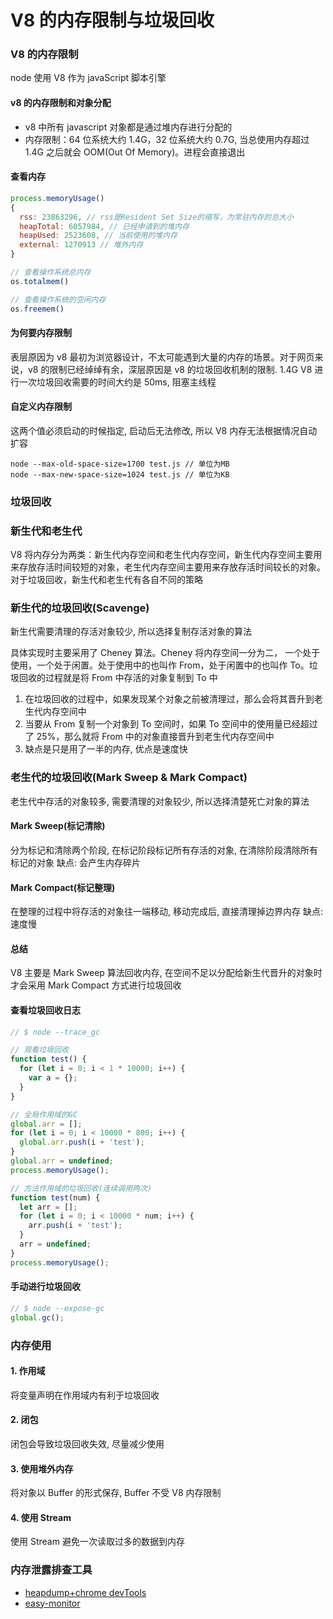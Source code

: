 # V8 的内存限制与垃圾回收

### V8 的内存限制

node 使用 V8 作为 javaScript 脚本引擎

#### v8 的内存限制和对象分配

- v8 中所有 javascript 对象都是通过堆内存进行分配的
- 内存限制：64 位系统大约 1.4G，32 位系统大约 0.7G, 当总使用内存超过 1.4G 之后就会 OOM(Out Of Memory)。进程会直接退出

#### 查看内存

```js
process.memoryUsage()
{
  rss: 23863296, // rss是Resident Set Size的缩写，为常驻内存的总大小
  heapTotal: 6057984, // 已经申请到的堆内存
  heapUsed: 2523608, // 当前使用的堆内存
  external: 1270913 // 堆外内存
}

// 查看操作系统总内存
os.totalmem()

// 查看操作系统的空闲内存
os.freemem()
```

#### 为何要内存限制

表层原因为 v8 最初为浏览器设计，不太可能遇到大量的内存的场景。对于网页来说，v8 的限制已经绰绰有余，深层原因是 v8 的垃圾回收机制的限制.
1.4G V8 进行一次垃圾回收需要的时间大约是 50ms, 阻塞主线程

#### 自定义内存限制

这两个值必须启动的时候指定, 启动后无法修改, 所以 V8 内存无法根据情况自动扩容

```shell
node --max-old-space-size=1700 test.js // 单位为MB
node --max-new-space-size=1024 test.js // 单位为KB
```

### 垃圾回收

### 新生代和老生代

V8 将内存分为两类：新生代内存空间和老生代内存空间，新生代内存空间主要用来存放存活时间较短的对象，老生代内存空间主要用来存放存活时间较长的对象。对于垃圾回收，新生代和老生代有各自不同的策略

### 新生代的垃圾回收(Scavenge)

新生代需要清理的存活对象较少, 所以选择复制存活对象的算法

具体实现时主要采用了 Cheney 算法。Cheney 将内存空间一分为二， 一个处于使用，一个处于闲置。处于使用中的也叫作 From，处于闲置中的也叫作 To。垃圾回收的过程就是将 From 中存活的对象复制到 To 中

1. 在垃圾回收的过程中，如果发现某个对象之前被清理过，那么会将其晋升到老生代内存空间中
2. 当要从 From 复制一个对象到 To 空间时，如果 To 空间中的使用量已经超过了 25%，那么就将 From 中的对象直接晋升到老生代内存空间中
3. 缺点是只是用了一半的内存, 优点是速度快

### 老生代的垃圾回收(Mark Sweep & Mark Compact)

老生代中存活的对象较多, 需要清理的对象较少, 所以选择清楚死亡对象的算法

#### Mark Sweep(标记清除)

分为标记和清除两个阶段, 在标记阶段标记所有存活的对象, 在清除阶段清除所有标记的对象
缺点: 会产生内存碎片

#### Mark Compact(标记整理)

在整理的过程中将存活的对象往一端移动, 移动完成后, 直接清理掉边界内存
缺点: 速度慢

#### 总结

V8 主要是 Mark Sweep 算法回收内存, 在空间不足以分配给新生代晋升的对象时才会采用 Mark Compact 方式进行垃圾回收

#### 查看垃圾回收日志

```js
// $ node --trace_gc

// 观看垃圾回收
function test() {
  for (let i = 0; i < 1 * 10000; i++) {
    var a = {};
  }
}

// 全局作用域的GC
global.arr = [];
for (let i = 0; i < 10000 * 800; i++) {
  global.arr.push(i + 'test');
}
global.arr = undefined;
process.memoryUsage();

// 方法作用域的垃圾回收(连续调用两次)
function test(num) {
  let arr = [];
  for (let i = 0; i < 10000 * num; i++) {
    arr.push(i + 'test');
  }
  arr = undefined;
}
process.memoryUsage();
```

#### 手动进行垃圾回收

```js
// $ node --expose-gc
global.gc();
```

### 内存使用

#### 1. 作用域

将变量声明在作用域内有利于垃圾回收

#### 2. 闭包

闭包会导致垃圾回收失效, 尽量减少使用

#### 3. 使用堆外内存

将对象以 Buffer 的形式保存, Buffer 不受 V8 内存限制

#### 4. 使用 Stream

使用 Stream 避免一次读取过多的数据到内存

### 内存泄露排查工具

- [heapdump+chrome devTools](https://www.ctolib.com/topics-118921.html)
- [easy-monitor](https://www.jianshu.com/p/791a9ba77abb)
